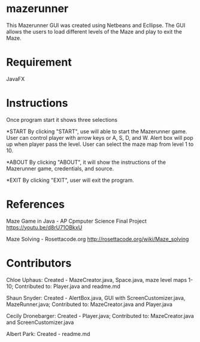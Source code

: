 # mazerunner

This Mazerunner GUI was created using Netbeans and Ecllipse. The GUI allows the users to load different levels of the Maze and play to exit the Maze.

# Requirement

JavaFX

# Instructions

Once program start it shows three selections

*START
By clicking "START", use will able to start the Mazerunner game. User can control player with arrow keys or A, S, D, and W.
Alert box will pop up when player pass the level.
User can select the maze map from level 1 to 10.

*ABOUT
By clicking "ABOUT", it will show the instructions of the Mazerunner game, credentials, and source.

*EXIT
By clicking "EXIT", user will exit the program.

# References

Maze Game in Java - AP Cpmputer Science Final Project
https://youtu.be/d8rU71OBkxU

Maze Solving - Rosettacode.org
http://rosettacode.org/wiki/Maze_solving

# Contributors 
Chloe Uphaus: Created - MazeCreator.java, Space.java, maze level maps 1-10; Contributed to: Player.java and readme.md

Shaun Snyder: Created - AlertBox.java, GUI with ScreenCustomizer.java, MazeRunner.java; Contributed to: MazeCreator.java and Player.java

Cecily Dronebarger: Created - Player.java; Contributed to: MazeCreator.java and ScreenCustomizer.java 

Albert Park: Created - readme.md
